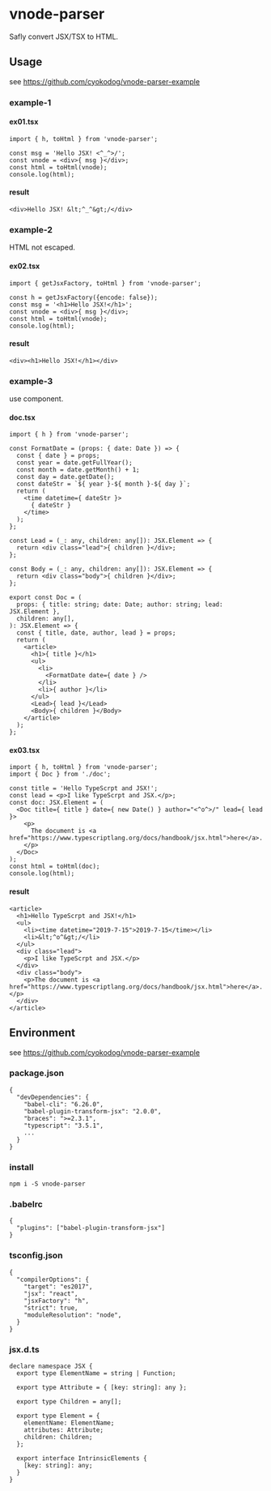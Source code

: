# vnode-parser

Safly convert JSX/TSX to HTML.

## Usage

see https://github.com/cyokodog/vnode-parser-example

### example-1

#### ex01.tsx

```
import { h, toHtml } from 'vnode-parser';

const msg = 'Hello JSX! <^_^>/';
const vnode = <div>{ msg }</div>;
const html = toHtml(vnode);
console.log(html);
```

#### result

```
<div>Hello JSX! &lt;^_^&gt;/</div>
```

### example-2

HTML not escaped.

#### ex02.tsx

```
import { getJsxFactory, toHtml } from 'vnode-parser';

const h = getJsxFactory({encode: false});
const msg = '<h1>Hello JSX!</h1>';
const vnode = <div>{ msg }</div>;
const html = toHtml(vnode);
console.log(html);
```

#### result

```
<div><h1>Hello JSX!</h1></div>
```

### example-3

use component.

#### doc.tsx

```
import { h } from 'vnode-parser';

const FormatDate = (props: { date: Date }) => {
  const { date } = props;
  const year = date.getFullYear();
  const month = date.getMonth() + 1;
  const day = date.getDate();
  const dateStr = `${ year }-${ month }-${ day }`;
  return (
    <time datetime={ dateStr }>
      { dateStr }
    </time>
  );
};

const Lead = (_: any, children: any[]): JSX.Element => {
  return <div class="lead">{ children }</div>;
};

const Body = (_: any, children: any[]): JSX.Element => {
  return <div class="body">{ children }</div>;
};

export const Doc = (
  props: { title: string; date: Date; author: string; lead: JSX.Element },
  children: any[],
): JSX.Element => {
  const { title, date, author, lead } = props;
  return (
    <article>
      <h1>{ title }</h1>
      <ul>
        <li>
          <FormatDate date={ date } />
        </li>
        <li>{ author }</li>
      </ul>
      <Lead>{ lead }</Lead>
      <Body>{ children }</Body>
    </article>
  );
};
```

#### ex03.tsx

```
import { h, toHtml } from 'vnode-parser';
import { Doc } from './doc';

const title = 'Hello TypeScrpt and JSX!';
const lead = <p>I like TypeScrpt and JSX.</p>;
const doc: JSX.Element = (
  <Doc title={ title } date={ new Date() } author="<^o^>/" lead={ lead }>
    <p>
      The document is <a href="https://www.typescriptlang.org/docs/handbook/jsx.html">here</a>.
    </p>
  </Doc>
);
const html = toHtml(doc);
console.log(html);
```

#### result

```
<article>
  <h1>Hello TypeScrpt and JSX!</h1>
  <ul>
    <li><time datetime="2019-7-15">2019-7-15</time></li>
    <li>&lt;^o^&gt;/</li>
  </ul>
  <div class="lead">
    <p>I like TypeScrpt and JSX.</p>
  </div>
  <div class="body">
    <p>The document is <a href="https://www.typescriptlang.org/docs/handbook/jsx.html">here</a>.</p>
  </div>
</article>
```

## Environment

see https://github.com/cyokodog/vnode-parser-example

### package.json

```
{
  "devDependencies": {
    "babel-cli": "6.26.0",
    "babel-plugin-transform-jsx": "2.0.0",
    "braces": ">=2.3.1",
    "typescript": "3.5.1",
    ...
  }
}
```

### install

```
npm i -S vnode-parser
```

### .babelrc

```
{
  "plugins": ["babel-plugin-transform-jsx"]
}
```

### tsconfig.json

```
{
  "compilerOptions": {
    "target": "es2017",
    "jsx": "react",
    "jsxFactory": "h",
    "strict": true,
    "moduleResolution": "node",
  }
}
```

### jsx.d.ts

```
declare namespace JSX {
  export type ElementName = string | Function;

  export type Attribute = { [key: string]: any };

  export type Children = any[];

  export type Element = {
    elementName: ElementName;
    attributes: Attribute;
    children: Children;
  };

  export interface IntrinsicElements {
    [key: string]: any;
  }
}
```
